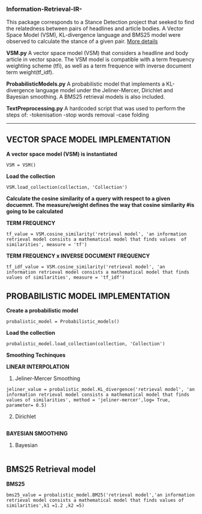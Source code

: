 ### Information-Retrieval-IR-
This package corresponds to a Stance Detection project that seeked to find the relatedness between pairs of headlines and article bodies. A Vector Space Model (VSM), KL-divergence language and BMS25 model were observed to calculate the stance of a given pair. [More details](https://drive.google.com/open?id=18MBpPbfj1KRMH28Sd-I8bScS3d4q2OFw)

**VSM.py**
A vector space model (VSM) that considers a headline and body article in vector space. The VSM model is compatible with a term frequency weighting scheme (tfi), as well as a term frequence with inverse document term weight(tf_idf).

**ProbabilisticModels.py**
A probabilistic model that implements a KL-divergence language model under the Jeliner-Mercer, Dirichlet and Bayesian smoothing. A BMS25 retrieval models is also included.

**TextPreprocessing.py**
 A hardcoded script that was used to perform the steps of: 
 -tokenisation
 -stop words removal
 -case folding
 
 ----------------------------------------------------------------------------------------------------------------------------------

VECTOR SPACE MODEL IMPLEMENTATION
----------------------------------

__A vector space model (VSM) is instantiated__
```
VSM = VSM()
```

__Load the collection__   
```
VSM.load_collection(collection, 'Collection')
```

__Calculate the cosine similarity of a query with respect to a given docuemnt. The measure/weight defines the way that  cosine similarity #is going to be calculated__

**TERM FREQUENCY**
```
tf_value = VSM.cosine_similarity('retrieval model', 'an information retrieval model consists a mathematical model that finds values  of similarities', measure = 'tf')
```

**TERM FREQUENCY x INVERSE DOCUMENT FREQUENCY**
```
tf_idf_value = VSM.cosine_similarity('retrieval model', 'an information retrieval model consists a mathematical model that finds values of similarities', measure = 'tf_idf')
```

PROBABILISTIC MODEL IMPLEMENTATION
----------------------------------

__Create a probabilistic model__
```
probalistic_model = Probabilistic_models()
```

__Load the collection__
```
probalistic_model.load_collection(collection, 'Collection')
```

**Smoothing Techinques**

__LINEAR INTERPOLATION__
1. Jeliner-Mercer Smoothing
```
jeliner_value = probalistic_model.KL_divergence('retrieval model', 'an information retrieval model consists a mathematical model that finds values of similarities', method = 'jeliner-mercer',log= True, parameter= 0.5)
```    
2. Dirichlet
```dirichlet_value = probalistic_model.KL_divergence('retrieval model', 'an information retrieval model consists a mathematical model that finds values of similarities', method = 'dirichlet',log= True, parameter= 5)
```
__BAYESIAN SMOOTHING__
1. Bayesian
```bayesian_value = probalistic_model.KL_divergence('retrieval model','an information retrieval model consists a mathematical model that finds values of similarities', method='bayesian', log=True, parameter=0.5)
```

BMS25 Retrieval model    
----------------------
__BMS25__
```
bms25_value = probalistic_model.BM25('retrieval model','an information retrieval model consists a mathematical model that finds values of similarities',k1 =1.2 ,k2 =5)
``` 
